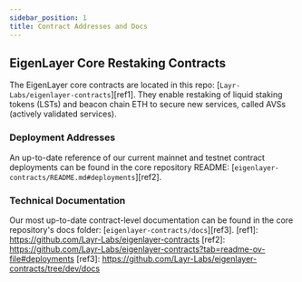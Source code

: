 ```yaml
---
sidebar_position: 1
title: Contract Addresses and Docs
---
```


## EigenLayer Core Restaking Contracts

The EigenLayer core contracts are located in this repo: [`Layr-Labs/eigenlayer-contracts`][ref1]. They enable restaking of liquid staking tokens (LSTs) and beacon chain ETH to secure new services, called AVSs (actively validated services).

### Deployment Addresses

An up-to-date reference of our current mainnet and testnet contract deployments can be found in the core repository README: [`eigenlayer-contracts/README.md#deployments`][ref2].

### Technical Documentation

Our most up-to-date contract-level documentation can be found in the core repository's docs folder: [`eigenlayer-contracts/docs`][ref3].
[ref1]: https://github.com/Layr-Labs/eigenlayer-contracts
[ref2]: https://github.com/Layr-Labs/eigenlayer-contracts?tab=readme-ov-file#deployments
[ref3]: https://github.com/Layr-Labs/eigenlayer-contracts/tree/dev/docs